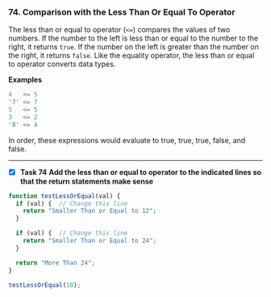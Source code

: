 ### 74. Comparison with the Less Than Or Equal To Operator
The less than or equal to operator (`<=`) compares the values of two numbers. If the number to the left is less than or equal to the number to the right, it returns `true`. If the number on the left is greater than the number on the right, it returns `false`. Like the equality operator, the less than or equal to operator converts data types.

**Examples**
```js
4   <= 5
'7' <= 7
5   <= 5
3   <= 2
'8' <= 4
```
In order, these expressions would evaluate to true, true, true, false, and false.
*************************************
- [x] **Task 74** **Add the less than or equal to operator to the indicated lines so that the return statements make sense**
  
```js
function testLessOrEqual(val) {
  if (val) {  // Change this line
    return "Smaller Than or Equal to 12";
  }

  if (val) {  // Change this line
    return "Smaller Than or Equal to 24";
  }

  return "More Than 24";
}

testLessOrEqual(10);
```